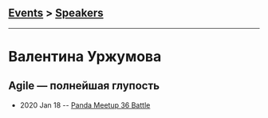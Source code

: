 ## [Events](../README.md) > [Speakers](../speakers.md)
---

# Валентина Уржумова

## Agile — полнейшая глупость
- 2020 Jan 18 -- [Panda Meetup 36 Battle](https://www.youtube.com/watch?v=1pwx8LDjve0)    
